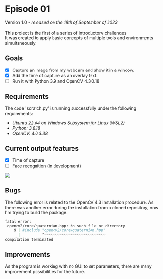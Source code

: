 # Episode 01
Version 1.0 - _released on the 18th of September of 2023_ <br/><br/>
This project is the first of a series of introductory challenges.<br/>
It was created to apply basic concepts of multiple tools and environments simultaneously.

## Goals
- [x] Capture an image from my webcam and show it in a window. <br/>
- [x] Add the time of capture as an overlay text. <br/>
- [ ] Run it with Python 3.9 and OpenCV 4.3.0.18 <br/>

## Requirements
 The code 'scratch.py' is running successfully under the following requirements:
- _Ubuntu 22.04 on Windows Subsystem for Linux (WSL2)_
- _Python: 3.8.18_
- _OpenCV: 4.0.3.38_

## Current output features
- [x] Time of capture <br/>
- [ ] Face recognition (in development) <br/>

<img src = "https://github.com/rafa2ms/episodes/blob/main/Final_result.png?raw=true" />

## Bugs 
The following error is related to the OpenCV 4.3 installation procedure. As there was another error during the installation from a cloned repository, now I'm trying to build the package. <br/>

``` bash
fatal error:
 opencv2/core/quaternion.hpp: No such file or directory
    9 | #include "opencv2/core/quaternion.hpp"
      |          ^~~~~~~~~~~~~~~~~~~~~~~~~~~~~
compilation terminated.
```

## Improvements 
As the program is working with no GUI to set parameters, there are many improvement possibilities for the future.
